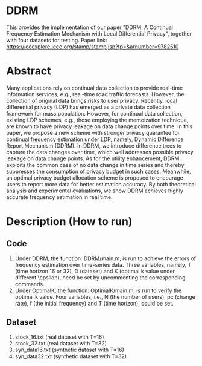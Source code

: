 # DDRM
This provides the implementation of our paper "DDRM: A Continual Frequency Estimation Mechanism with Local Differential Privacy", together with four datasets for testing.
Paper link: https://ieeexplore.ieee.org/stamp/stamp.jsp?tp=&arnumber=9782510
# Abstract
Many applications rely on continual data collection to provide real-time information services, e.g., real-time road traffic forecasts. However, the collection of original data brings risks to user privacy. Recently, local differential privacy (LDP) has emerged as a private data collection framework for mass population. However, for continual data collection, existing LDP schemes, e.g., those employing the memoization technique, are known to have privacy leakage on data change points over time. In this paper, we propose a new scheme with stronger privacy guarantee for continual frequency estimation under LDP, namely, Dynamic Difference Report Mechanism (DDRM). In DDRM, we introduce difference trees to capture the data changes over time, which well addresses possible privacy leakage on data change points. As for the utility enhancement, DDRM exploits the common case of no data change in time series and thereby suppresses the consumption of privacy budget in such cases. Meanwhile, an optimal privacy budget allocation scheme is proposed to encourage users to report more data for better estimation accuracy. By both theoretical analysis and experimental evaluations, we show DDRM achieves highly accurate frequency estimation in real time.
# Description (How to run)
## Code
1. Under DDRM, the function: DDRM/main.m, is run to achieve the errors of frequency estimation over time-series data. Three variables, namely, T (time horizon 16 or 32), D (dataset) and  K (optimal k value under different \epsilon), need be set by uncommenting the corresponding commands.
2. Under OptimalK, the function: OptimalK/main.m, is run to verify the optimal k value. Four variables, i.e., N (the number of users), pc (change rate), f (the initial frequency) and T (time horizon), could be set.
## Dataset
1. stock_16.txt (real dataset with T=16)
2. stock_32.txt (real dataset with T=32)
3. syn_data16.txt (synthetic dataset with T=16)
4. syn_data32.txt (synthetic dataset with T=32)
